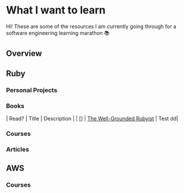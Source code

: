 # What I want to learn

Hi! These are some of the resources I am currently going through for a software engineering learning marathon 📚

## Overview

## Ruby

### Personal Projects

### Books

| Read? | Title | Description |
| [] | [The Well-Grounded Rubyist](https://www.amazon.com.br/Well-Grounded-Rubyist-David-Black/dp/1617291692) | Test dd|

### Courses

### Articles

## AWS

### Courses
